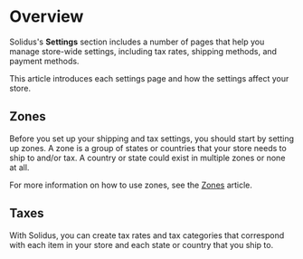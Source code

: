 # Overview

Solidus's **Settings** section includes a number of pages that help you manage
store-wide settings, including tax rates, shipping methods, and payment methods.

This article introduces each settings page and how the settings affect your
store. 

## Zones

Before you set up your shipping and tax settings, you should start by setting up
zones. A zone is a group of states or countries that your store needs to ship to
and/or tax. A country or state could exist in multiple zones or none at all.

For more information on how to use zones, see the [Zones][zones] article.

[zones]: zones.html

## Taxes

With Solidus, you can create tax rates and tax categories that correspond with
each item in your store and each state or country that you ship to. 
